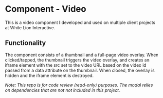# Component - Video

This is a video component I developed and used on multiple client projects at White Lion Interactive.

## Functionality

The component consists of a thumbnail and a full-page video overlay. When clicked/tapped, the thumbnail triggers the video overlay, and creates an iframe element with the src set to the video URL based on the video id passed from a data attribute on the thumbnail. When closed, the overlay is hidden and the iframe element is destroyed.

_Note: This repo is for code review (read-only) purposes. The modal relies on dependencies that are not not included in this project._
